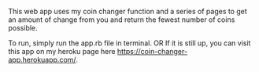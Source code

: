 This web app uses my coin changer function and a series of pages to get an amount of change from you and return the fewest number of coins possible.

To run, simply run the app.rb file in terminal.
OR
If it is still up, you can visit this app on my heroku page here https://coin-changer-app.herokuapp.com/.
